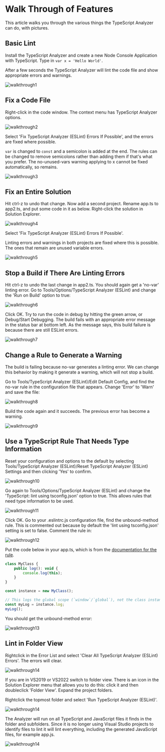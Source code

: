 ﻿# Walk Through of Features

This article walks you through the various things the TypeScript Analyzer can do, with pictures.

## Basic Lint

Install the TypeScript Analyzer and create a new Node Console Application with TypeScript.  Type in `var x = 'Hello World'`.

After a few seconds the TypeScript Analyzer will lint the code file and show appropriate errors and warnings.

![walkthrough1](assets\images\walkthrough1.jpg)

## Fix a Code File

Right-click in the code window.  The context menu has TypeScript Analyzer options.

![walkthrough2](assets\images\walkthrough2.jpg)

Select 'Fix TypeScript Analyzer (ESLint) Errors If Possible', and the errors are fixed where possible. 

`var` is changed to `const` and a semicolon is added at the end.  The rules can be changed to remove semicolons rather than adding them if that's what you prefer.  The no-unused-vars warning applying to x cannot be fixed automatically, so remains.

![walkthrough3](assets\images\walkthrough3.jpg)

## Fix an Entire Solution

Hit ctrl-z to undo that change.  Now add a second project.  Rename app.ts to app2.ts, and put some code in it as below.  Right-click the solution in Solution Explorer.

![walkthrough4](assets\images\walkthrough4.jpg)

Select 'Fix TypeScript Analyzer (ESLint) Errors If Possible'.  

Linting errors and warnings in both projects are fixed where this is possible.  The ones that remain are unused variable errors.

![walkthrough5](assets\images\walkthrough5.jpg)

## Stop a Build if There Are Linting Errors

Hit ctrl-z to undo the last change in app2.ts.  You should again get a 'no-var' linting error.  Go to Tools/Options/TypeScript Analyzer (ESLint) and change the 'Run on Build' option to true:

![walkthrough6](assets\images\walkthrough6.jpg)

Click OK.  Try to run the code in debug by hitting the green arrow, or Debug/Start Debugging.  The build fails with an appropriate error message in the status bar at bottom left.  As the message says, this build failure is because there are still ESLint errors.

![walkthrough7](assets\images\walkthrough7.jpg)

## Change a Rule to Generate a Warning

The build is failing because no-var generates a linting error.  We can change this behavior by making it generate a warning, which will not stop a build.

Go to Tools/TypeScript Analyzer (ESLint)/Edit Default Config, and find the no-var rule in the configuration file that appears.  Change 'Error' to 'Warn' and save the file:

![walkthrough8](assets\images\walkthrough8.jpg)

Build the code again and it succeeds.  The previous error has become a warning.

![walkthrough9](assets\images\walkthrough9.jpg)

## Use a TypeScript Rule That Needs Type Information

Reset your configuration and options to the default by selecting Tools/TypeScript Analyzer (ESLint)/Reset TypeScript Analyzer (ESLint) Settings and then clicking 'Yes' to confirm.

![walkthrough10](assets\images\walkthrough10.jpg)

Go again to Tools/Options/TypeScript Analyzer (ESLint) and change the 'TypeScript: lint using tsconfig.json' option to true.  This allows rules that need type information to be used.

![walkthrough11](assets\images\walkthrough11.jpg)

Click OK.  Go to your .eslintrc.js configuration file, find the unbound-method rule.  This is commented out because by default the 'lint using tsconfig.json' setting is set to false.  Comment the rule in:

![walkthrough12](assets\images\walkthrough12.jpg)

Put the code below in your app.ts, which is from the [documentation for the rule](https://github.com/typescript-eslint/typescript-eslint/blob/main/packages/eslint-plugin/docs/rules/unbound-method.md).

``` javascript
class MyClass {
    public log(): void {
        console.log(this);
    }
}

const instance = new MyClass();

// This logs the global scope (`window`/`global`), not the class instance
const myLog = instance.log;
myLog();
```
<a name="errorwithhover"></a>You should get the unbound-method error:

![walkthrough13](assets\images\walkthrough13.jpg)

## Lint in Folder View

Rightclick in the Error List and select 'Clear All TypeScript Analyzer (ESLint) Errors'.  The errors will clear.

![walkthrough14](assets\images\walkthrough14.jpg)

If you are in VS2019 or VS2022 switch to folder view.  There is an icon in the Solution Explorer menu that allows you to do this: click it and then doubleclick 'Folder View'.  Expand the project folders.  

Rightclick the topmost folder and select 'Run TypeScript Analyzer (ESLint)'.  

![walkthrough14](assets\images\walkthrough15.jpg)

The Analyzer will run on all TypeScript and JavaScript files it finds in the folder and subfolders.  Since it is no longer using Visual Studio projects to identify files to lint it will lint everything, including the generated JavaScript files, for example app.js.

![walkthrough14](assets\images\walkthrough16.jpg)